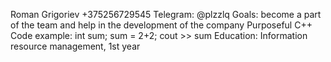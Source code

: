 Roman Grigoriev
+375256729545
Telegram: @plzzlq
Goals: become a part of the team and help in the development of the company
Purposeful
С++
Code example:
int sum;
sum = 2+2;
cout >> sum
Education: Information resource management, 1st year
